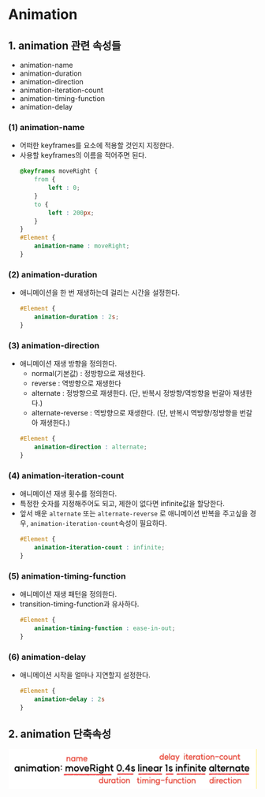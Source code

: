 # Animation
## 1. animation 관련 속성들
- animation-name
- animation-duration
- animation-direction
- animation-iteration-count
- animation-timing-function
- animation-delay

### (1) animation-name
- 어떠한 keyframes를 요소에 적용할 것인지 지정한다.
- 사용할 keyframes의 이름을 적어주면 된다.
    ```css
    @keyframes moveRight {
        from {
            left : 0;
        }
        to {
            left : 200px;
        }
    }
    #Element {
        animation-name : moveRight;
    }
    ```

### (2) animation-duration
- 애니메이션을 한 번 재생하는데 걸리는 시간을 설정한다.
    ```css
    #Element {
        animation-duration : 2s;
    }
    ```

### (3) animation-direction
- 애니메이션 재생 방향을 정의한다.
    - normal(기본값) : 정방향으로 재생한다.
    - reverse : 역방향으로 재생한다
    - alternate : 정방향으로 재생한다. (단, 반복시 정방향/역방향을 번갈아 재생한다.)
    - alternate-reverse : 역방향으로 재생한다. (단, 반복시 역방향/정방향을 번갈아 재생한다.)
    ```css
    #Element {
        animation-direction : alternate;
    }
    ```

### (4) animation-iteration-count
- 애니메이션 재생 횟수를 정의한다.
- 특정한 숫자를 지정해주어도 되고, 제한이 없다면 infinite값을 할당한다.
- 앞서 배운 `alternate` 또는 `alternate-reverse` 로 애니메이션 반복을 주고싶을 경우, `animation-iteration-count`속성이 필요하다.
    ```css
    #Element {
        animation-iteration-count : infinite;
    }
    ```

### (5) animation-timing-function
- 애니메이션 재생 패턴을 정의한다.
- transition-timing-function과 유사하다.
    ```css
    #Element {
        animation-timing-function : ease-in-out;
    }
    ```

### (6) animation-delay
- 애니메이션 시작을 얼마나 지연할지 설정한다.
    ```css
    #Element {
        animation-delay : 2s
    }
    ```

## 2. animation 단축속성
<img src="./1.png">
